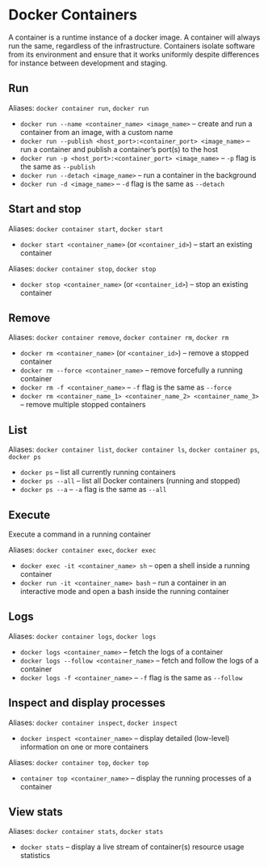 # Docker Containers

A container is a runtime instance of a docker image. A container will always run the same, regardless of the infrastructure. Containers isolate software from its environment and ensure that it works uniformly despite differences for instance between development and staging.

## Run

Aliases: `docker container run`, `docker run`

- `docker run --name <container_name> <image_name>` – create and run a container from an image, with a custom name
- `docker run --publish <host_port>:<container_port> <image_name>` – run a container and publish a container’s port(s) to the host
- `docker run -p <host_port>:<container_port> <image_name>` – `-p` flag is the same as `--publish`
- `docker run --detach <image_name>` – run a container in the background
- `docker run -d <image_name>` – `-d` flag is the same as `--detach`

## Start and stop

Aliases: `docker container start`, `docker start`

- `docker start <container_name>` (or `<container_id>`) – start an existing container

Aliases: `docker container stop`, `docker stop`

- `docker stop <container_name>` (or `<container_id>`) – stop an existing container

## Remove

Aliases: `docker container remove`, `docker container rm`, `docker rm`

- `docker rm <container_name>` (or `<container_id>`) – remove a stopped container
- `docker rm --force <container_name>` – remove forcefully a running container
- `docker rm -f <container_name>` – `-f` flag is the same as `--force`
- `docker rm <container_name_1> <container_name_2> <container_name_3>` – remove multiple stopped containers

## List

Aliases: `docker container list`, `docker container ls`, `docker container ps`, `docker ps`

- `docker ps` – list all currently running containers
- `docker ps --all` – list all Docker containers (running and stopped)
- `docker ps --a` – `-a` flag is the same as `--all`

## Execute

Execute a command in a running container

Aliases: `docker container exec`, `docker exec`

- `docker exec -it <container_name> sh` – open a shell inside a running container
- `docker run -it <container_name> bash` – run a container in an interactive mode and open a bash inside the running container

## Logs

Aliases: `docker container logs`, `docker logs`

- `docker logs <container_name>` – fetch the logs of a container
- `docker logs --follow <container_name>` – fetch and follow the logs of a container
- `docker logs -f <container_name>` – `-f` flag is the same as `--follow`

## Inspect and display processes

Aliases: `docker container inspect`, `docker inspect`

- `docker inspect <container_name>` – display detailed (low-level) information on one or more containers

Aliases: `docker container top`, `docker top`

- `container top <container_name>` – display the running processes of a container

## View stats

Aliases: `docker container stats`, `docker stats`

- `docker stats` – display a live stream of container(s) resource usage statistics
